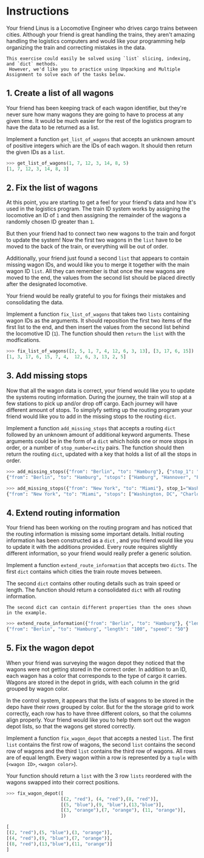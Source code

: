 # Instructions

Your friend Linus is a Locomotive Engineer who drives cargo trains between cities.
Although your friend is great handling the trains, they aren't amazing handling the logistics computers and would like your programming help organizing the train and correcting mistakes in the data.

```exercism/note
This exercise could easily be solved using `list` slicing, indexing, and `dict` methods.
 However, we'd like you to practice using Unpacking and Multiple Assignment to solve each of the tasks below.
```

## 1. Create a list of all wagons

Your friend has been keeping track of each wagon identifier, but they're never sure how many wagons they are going to have to process at any given time. It would be much easier for the rest of the logistics program to have the data to be returned as a list.

Implement a function `get_list_of_wagons` that accepts an unknown amount of positive integers which are the IDs of each wagon.
It should then return the given IDs as a `list`.

```python
>>> get_list_of_wagons(1, 7, 12, 3, 14, 8, 5)
[1, 7, 12, 3, 14, 8, 3]
```

## 2. Fix the list of wagons

At this point, you are starting to get a feel for your friend's data and how it's used in the logistics program.
The train ID system works by assigning the locomotive an ID of `1` and then assigning the remainder of the wagons a randomly chosen ID greater than `1`.

But then your friend had to connect two new wagons to the train and forgot to update the system!
Now the first two wagons in the `list` have to be moved to the back of the train, or everything will be out of order.

Additionally, your friend just found a second `list` that appears to contain missing wagon IDs, and would like you to merge it together with the main wagon ID `list`.
All they can remember is that once the new wagons are moved to the end, the values from the second list should be placed directly after the designated locomotive.

Your friend would be really grateful to you for fixings their mistakes and consolidating the data.

Implement a function `fix_list_of_wagons` that takes two `lists` containing wagon IDs as the arguments.
It should reposition the first two items of the first list to the end, and then insert the values from the second list behind the locomotive ID (`1`).
The function should then `return` the `list` with the modfications.

```python
>>> fix_list_of_wagons([2, 5, 1, 7, 4, 12, 6, 3, 13], [3, 17, 6, 15])
[1, 3, 17, 6, 15, 7, 4,  12, 6, 3, 13, 2, 5]
```

## 3. Add missing stops

Now that all the wagon data is correct, your friend would like you to update the systems routing information.
During the journey, the train will stop at a few stations to pick up and/or drop off cargo.
Each journey will have different amount of stops. To simplyfy setting up the routing program your friend would like you to add in the missing stops to the routing `dict`.

Implement a function `add_missing_stops` that accepts a routing `dict` followed by an unknown amount of additional keyword arguments. These arguments could be in the form of a `dict` which holds one or more stops in order, or a number of `stop_number=city` pairs.
The function should then return the routing `dict`, updated with a key that holds a list of all the stops in order.

```python
>>> add_missing_stops({"from": "Berlin", "to": "Hamburg"}, {"stop_1": "Hamburg", "stop_2": "Hannover", "stop_3": "Frankfurt"})
{"from": "Berlin", "to": "Hamburg", "stops": ["Hamburg", "Hannover", "Frankfurt"]}

>>> add_missing_stops({"from": "New York", "to": "Miami"}, stop_1="Washington, DC", stop_2="Charlott", stop_3="Atlanta", stop_4="Jacksonville", stop_5="Orlando")
{"from": "New York", "to": "Miami", "stops": ["Washington, DC", "Charlott", "Atlanta", "Jacksonville", "Orlando"]}
```

## 4. Extend routing information

Your friend has been working on the routing program and has noticed that the routing information is missing some important details.
Initial routing information has been constructed as a `dict` , and you friend would like you to update it with the additions provided.
Every route requires slightly different information, so your friend would really prefer a generic solution.

Implement a function `extend_route_information` that accepts two `dicts`.
The first `dict` contains which cities the train route moves between.

The second `dict` contains other routing details such as train speed or length.
The function should return a consolidated `dict` with all routing information.

```exercism/note
The second dict can contain different properties than the ones shown in the example.
```

```python
>>> extend_route_information({"from": "Berlin", "to": "Hamburg"}, {"length": "100", "speed": "50"})
{"from": "Berlin", "to": "Hamburg", "length": "100", "speed": "50"}
```

## 5. Fix the wagon depot

When your friend was surveying the wagon depot they noticed that the wagons were not getting stored in the correct order.
In addition to an ID, each wagon has a color that corresponds to the type of cargo it carries.
Wagons are stored in the depot in grids, with each column in the grid grouped by wagon color.

In the control system, it appears that the lists of wagons to be stored in the depo have their _rows_ grouped by color. But for the the storage grid to work correctly, each row has to have three different colors, so that the columns align properly.
Your friend would like you to help them sort out the wagon depot lists, so that the wagons get stored correctly.

Implement a function `fix_wagon_depot` that accepts a nested `list`.
The first `list` contains the first row of wagons, the second `list` contains the second row of wagons and the third `list` contains the third row of wagons. All rows are of equal length.
Every wagon within a row is represented by a `tuple` with (`<wagon ID>`, `<wagon color>`).

Your function should return a `list` with the 3 row `lists` reordered with the wagons swapped into their correct positions.

```python
>>> fix_wagon_depot([
                    [(2, "red"), (4, "red"),(8, "red")],
                    [(5, "blue"),(9, "blue"),(13,"blue")], 
                    [(3, "orange"),(7, "orange"), (11, "orange")],
                    ])

[
[(2, "red"),(5, "blue"),(3, "orange")],
[(4, "red"),(9, "blue"),(7, "orange")],
[(8, "red"),(13,"blue"),(11, "orange")]
]
```
